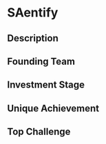 # SAentify
## Description
## Founding Team
## Investment Stage
## Unique Achievement
## Top Challenge
